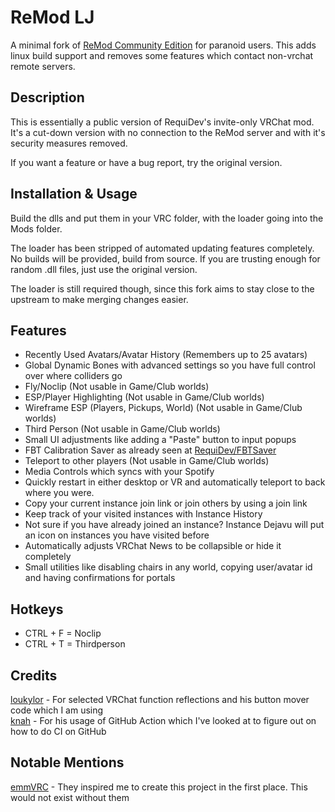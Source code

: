 # ReMod LJ

A minimal fork of [ReMod Community Edition](https://github.com/RequiDev/ReModCE) for paranoid users.
This adds linux build support and removes some features which contact non-vrchat remote servers.

## Description

This is essentially a public version of RequiDev's invite-only VRChat mod. It's a cut-down version with no connection to the ReMod server and with it's security measures removed.  

If you want a feature or have a bug report, try the original version.

## Installation & Usage

Build the dlls and put them in your VRC folder, with the loader going into the Mods folder.  

The loader has been stripped of automated updating features completely.
No builds will be provided, build from source.
If you are trusting enough for random .dll files, just use the original version.

The loader is still required though, since this fork aims to stay close to the upstream to make merging changes easier.

## Features

* Recently Used Avatars/Avatar History (Remembers up to 25 avatars)
* Global Dynamic Bones with advanced settings so you have full control over where colliders go
* Fly/Noclip (Not usable in Game/Club worlds)
* ESP/Player Highlighting (Not usable in Game/Club worlds)
* Wireframe ESP (Players, Pickups, World) (Not usable in Game/Club worlds)
* Third Person (Not usable in Game/Club worlds)
* Small UI adjustments like adding a "Paste" button to input popups
* FBT Calibration Saver as already seen at [RequiDev/FBTSaver](https://github.com/RequiDev/FBTSaver)
* Teleport to other players (Not usable in Game/Club worlds)
* Media Controls which syncs with your Spotify
* Quickly restart in either desktop or VR and automatically teleport to back where you were.
* Copy your current instance join link or join others by using a join link
* Keep track of your visited instances with Instance History
* Not sure if you have already joined an instance? Instance Dejavu will put an icon on instances you have visited before
* Automatically adjusts VRChat News to be collapsible or hide it completely
* Small utilities like disabling chairs in any world, copying user/avatar id and having confirmations for portals

## Hotkeys

* CTRL + F = Noclip
* CTRL + T = Thirdperson

## Credits

[loukylor](https://github.com/loukylor) - For selected VRChat function reflections and his button mover code which I am using  
[knah](https://github.com/knah) - For his usage of GitHub Action which I've looked at to figure out on how to do CI on GitHub

## Notable Mentions

[emmVRC](https://github.com/emmVRC) - They inspired me to create this project in the first place. This would not exist without them  

